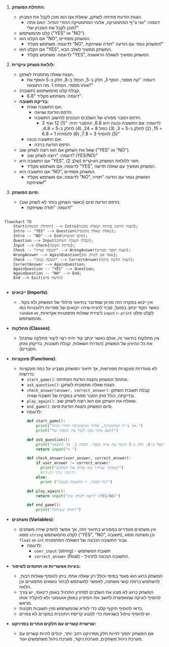 ## <algorithm>

1. **התחלת המשחק:**
   - הצגת הודעת פתיחה לשחקן, שואלת אם הוא מוכן לקבל את המבחן.
     - דוגמה: "אני צ'יף המתמטיקה, אלוהי המתמטיקה ההודי הגדול. האם אתה מוכן לקבל את המבחן שלי?"
   - קלט מהמשתמש ("YES" או "NO").
   - אם הקלט הוא "NO", המשחק מסתיים.
     - לדוגמה: משתמש מקליד "NO", המשחק נגמר עם הודעה "תודה ששיחקת!"
   - אם הקלט הוא "YES", המשחק ממשיך לשלב הבא.
     - לדוגמה: משתמש מקליד "YES", המשחק ממשיך לשאלה הראשונה.

2. **לולאת משחק עיקרית:**
   - הצגת שאלה מתמטית לשחקן.
     - דוגמה: "קח מספר, הוסף 3, חלק ב-5, הכפל ב-8, חלק ב-5 והוסף את אותו מספר. הפחת 1. מה התוצאה?"
   - קבלת קלט מהמשתמש (תשובה).
     - דוגמה: משתמש מקליד "6.8".
   - **בדיקת תשובה:**
     - אם התשובה שגויה:
       - הדפס הודעת שגיאה.
       - הדפס הסבר מפורט של השלבים הנכונים לחישוב התשובה.
         - לדוגמה: אם התשובה נכונה היא 6.8, ההסבר יהיה: "(1) 12 ועוד 3 = 15, (2) לחלק ב-5 = 3, (3) כפול 8 = 24, (4) לחלק ב-5 = 4.8, (5) להוסיף 3 = 7.8, (6) להפחית 1 = 6.8"
     - אם התשובה נכונה:
       - הדפס הודעת ברכה.
   - שאל את השחקן אם הוא רוצה לשחק שוב ("YES" או "NO").
     - דוגמה: "רוצה לשחק שוב? (YES/NO)"
   - אם התשובה היא "YES", חזור ללולאת המשחק העיקרית (שלב 2).
     - לדוגמה: אם משתמש מקליד "YES", המשחק ממשיך עם שאלה חדשה.
   - אם התשובה היא "NO", המשחק מסתיים.
     - לדוגמה: אם משתמש מקליד "NO", המשחק נגמר עם הודעה "תודה ששיחקת!"

3. **סיום המשחק:**
   - הדפס הודעת סיום (כאשר השחקן בוחר לא לשחק שוב).
     - דוגמה: "תודה ששיחקת!"

## <mermaid>

```mermaid
flowchart TD
    Start(התחלת המשחק) --> Intro{הצגת הודעת פתיחה ושאלת מוכנות};
    Intro -- "YES" --> Question(שאלת שאלה מתמטית);
    Intro -- "NO" --> End(סיום המשחק);
    Question --> Input(קבלת תשובת השחקן);
    Input --> Check{בדיקת תשובה};
    Check -- "תשובה שגויה" --> WrongAnswer(הצגת הסבר מפורט);
    WrongAnswer --> AgainQuestion{שאל אם לשחק שוב};
    Check -- "תשובה נכונה" --> CorrectAnswer(הצגת הודעת ברכה);
    CorrectAnswer --> AgainQuestion;
    AgainQuestion -- "YES" --> Question;
    AgainQuestion -- "NO" --> End;
    End --> Exit(הודעת סיום)
```

## <explanation>

- **ייבואים (Imports)**:
   - אין ייבוא במקרה הזה מכיוון שמדובר בתיאור מילולי של המשחק ולא בקוד. כאשר הקוד יכתב בפועל, סביר להניח שיהיו ייבואים של ספריות רלוונטיות כמו `random` ליצירת שאלות מתמטיות אקראיות, או `input` ו- `print` לקלט ופלט מהמשתמש.

- **מחלקות (Classes)**:
    - אין מחלקות בתיאור זה, אולם כאשר יכתב קוד יהיה רצוי ליצור מחלקה שתנהל את כל ההיגיון של המשחק (הגדרת השאלות, קבלת תשובות, בדיקתן ומתן הסברים).

- **פונקציות (Functions)**:
    - לא מוגדרות פונקציות מפורשות, אך תיאור המשחק מצביע על כמה פונקציות נדרשות:
        - `start_game()`: אתחול המשחק והצגת הודעת הפתיחה.
        - `ask_question()`: הצגת שאלה מתמטית לשחקן.
        - `check_answer(answer, correct_answer)`: קבלת תשובת השחקן ובדיקתה, כולל מתן הסבר מפורט במקרה של תשובה שגויה.
        - `play_again()`: שואלת את השחקן אם הוא רוצה לשחק שוב.
        - `end_game()`: סיום המשחק והצגת הודעת סיום.
        - לדוגמה:
            ```python
            def start_game():
                print("אני צ'יף המתמטיקה, אלוהי המתמטיקה ההודי הגדול.")
                print("האם אתה מוכן לקבל את המבחן שלי?")
            
            def ask_question():
                print("קח מספר, הוסף 3, חלק ב-5, הכפל ב-8, חלק ב-5 והוסף את אותו מספר. הפחת 1. מה התוצאה?")
                return input("> ")

            def check_answer(user_answer, correct_answer):
                if user_answer != correct_answer:
                  print("תשובתך שגויה! בוא נבדוק את השלבים")
                  #הדפסת שלבי הפתרון.
                else:
                  print ("כל הכבוד, זו התשובה הנכונה!")

            def play_again():
                return input("רוצה לשחק שוב? (YES/NO)")

            def end_game():
                print("תודה ששיחקת!")
            ```
- **משתנים (Variables)**:
    - אין משתנים מוגדרים במפורש בתיאור הזה, אך אפשר להסיק שיהיו משתנים מסוג `string` לקלט מהמשתמש ("YES", "NO", תשובה), וכן משתנה מסוג `float` או `int` עבור התשובה הנכונה של השאלה המתמטית.
      - לדוגמה:
        - `user_input` (string) - תשובת המשתמש
        - `correct_answer` (float) - התשובה הנכונה לתרגיל.

- **בעיות אפשריות או תחומים לשיפור:**
    - המשחק כרגע הוא מאוד בסיסי וכולל רק שאלה אחת. ניתן להוסיף שאלות רבות, להשתמש ברמת קושי משתנה, לאפשר למשתמש לבחור נושאים מתמטיים וכן הלאה.
    - המשחק כרגע לא מציג את השלבים לפתרון התרגיל באופן דינאמי, יש צורך להוסיף לוגיקה שמאפשרת לחשב את הפתרון באופן אוטומטי ולא להקליד אותו מראש.
    - כדאי להוסיף תיקוף קלט כדי לוודא שהמשתמש מזין תשובות תקינות.
    - יש להוסיף טיפול בשגיאות כדי למנוע קריסת התוכנית במקרים לא צפויים.

- **שרשרת קשרים עם חלקים אחרים בפרויקט:**
    - אם המשחק יהפוך להיות חלק מפרויקט רחב יותר, יכולים להיות קשרים עם מערכת ניהול משחקים, מערכת ניקוד, מערכת ניהול משתמשים ועוד.